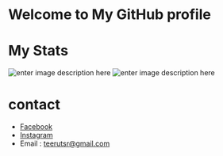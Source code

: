 # Welcome to My GitHub profile

# My Stats
![enter image description here](https://github-readme-stats.vercel.app/api?username=Teerut26&show_icons=true&theme=radical)
![enter image description here](https://github-readme-stats.vercel.app/api/top-langs/?username=Teerut26&layout=compact)
# contact
- [Facebook](https://web.facebook.com/profile.php?id=100008786231232)
- [Instagram](https://www.instagram.com/teerut_1t/)
- Email : teerutsr@gmail.com
